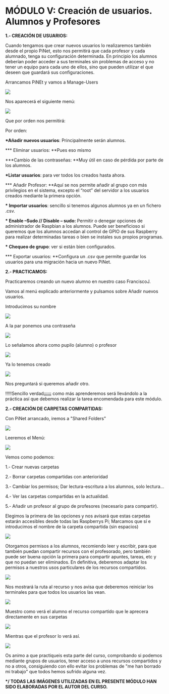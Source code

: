 # MÓDULO V: Creación de usuarios. Alumnos y Profesores

**1.- CREACIÓN DE USUARIOS:**

Cuando tengamos que crear nuevos usuarios lo realizaremos también desde el propio PiNet, esto nos permitirá que cada profesor y cada alumnado, tenga su configuración determinada. En principio los alumnos deberían poder acceder a sus terminales sin problemas de acceso y no tener un equipo para cada uno de ellos, sino que pueden utilizar el que deseen que guardará sus configuraciones.

Arrancamos PiNEt y vamos a Manage-Users

![](/assets/import1.png)

Nos aparecerá el siguiente menú:

![](/assets/veas.png)

Que por orden nos permitirá:

Por orden:

**\*Añadir nuevos usuarios**: Principalmente serán alumnos.

**\* Eliminar usuarios: **Pues eso mismo

**\*Cambio de las contraseñas: **Muy útil en caso de pérdida por parte de los alumnos.

**\*Listar usuarios**: para ver todos los creados hasta ahora.

**\* Añadir Profesor: **Aquí se nos permite añadir al grupo con más privilegios en el sistema, excepto el “root” del servidor a los usuarios creados mediante la primera opción.

**\* Importar usuarios**: sencillo si tenemos algunos alumnos ya en un fichero .csv.

**\* Enable –Sudo // Disable – sudo:** Permitir o denegar opciones de administrador de Raspbian a los alumnos. Puede ser beneficioso si queremos que los alumnos accedan al control de GPIO de sus Raspberry para realizar determinadas tareas o bien se instales sus propios programas.

**\* Chequeo de grupo**: ver si están bien configurados.

**\* Exportar usuarios: **Configura un .csv que permite guardar los usuarios para una migración hacia un nuevo PiNet.

**2.- PRACTICAMOS:**

Practicaremos creando un nuevo alumno en nuestro caso FranciscoJ.

Vamos al menú explicado anteriormente y pulsamos sobre Añadir nuevos usuarios.

Introducimos su nombre

![](/assets/y6.png)

A la par ponemos una contraseña

![](/assets/bvccx.png)

Lo señalamos ahora como pupilo \(alumno\) o profesor

![](/assets/cvdfe4rt.png)

Ya lo tenemos creado

![](/assets/fin.png)

Nos preguntará si queremos añadir otro.

!!!!!Sencillo verdad¡¡¡¡¡¡ como más aprenderemos será llevándolo a la práctica así que debemos realizar la tarea encomendada para este módulo.

**2.- CREACIÓN DE CARPETAS COMPARTIDAS:**

Con PiNet arrancado, iremos a "Shared Folders"

![](/assets/vfds.png)

Leeremos el Menú:

![](/assets/vdf.png)

Vemos como podemos:

1.- Crear nuevas carpetas

2.- Borrar carpetas compartidas con anterioridad

3.- Cambiar los permisos; Dar lectura-escritura a los alumnos, solo lectura...

4.- Ver las carpetas compartidas en la actualidad.

5.- Añadir un profesor al grupo de profesores \(necesario para compartir\).

Elegimos la primera de las opciones y nos avisará que estas carpetas estarán accesibles desde todas las Raspberrys Pi; Marcamos que sí e introducimos el nombre de la carpeta compartida \(sin espacios\)

![](/assets/cas.png)

Otorgamos permisos a los alumnos, recomiendo leer y escribir, para que también puedan compartir recursos con el profesorado, pero también puede ser buena opción la primera para compartir apuntes, tareas, etc y que no puedan ser eliminados. En definitiva, deberemos adaptar los permisos a nuestros usos particulares de los recursos compartidos.

![](/assets/import2.png)

Nos mostrará la ruta al recurso y nos avisa que deberemos reiniciar los terminales para que todos los usuarios las vean.

![](/assets/import3.png)

Muestro como verá el alumno el recurso compartido que le aprecera directamente en sus carpetas

![](/assets/dewq.png)

Mientras que el profesor lo verá así.

![](/assets/fer.png)

Os animo a que practiqueis esta parte del curso, comprobando si podemos mediante grupos de usuarios, tener acceso a unos recursos compartidos y no a otros, consiguiendo con ello evitar los problemas de "me han borrado mi trabajo" que todos hemos sufrido alguna vez.

**\*/ TODAS LAS IMÁGENES UTILIZADAS EN EL PRESENTE MÓDULO HAN SIDO ELABORADAS POR EL AUTOR DEL CURSO.**


